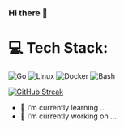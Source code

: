 ### Hi there 👋

# 💻 Tech Stack:
![Go](https://img.shields.io/badge/go-%2300ADD8.svg?style=for-the-badge&logo=go&logoColor=white)
![Linux](https://img.shields.io/badge/Linux-FCC624?style=for-the-badge&logo=linux&logoColor=black)
![Docker](https://img.shields.io/badge/Docker-2CA5E0?style=for-the-badge&logo=docker&logoColor=white)
![Bash](https://img.shields.io/badge/Data_Structures_And_Algorithms-006464?style=for-the-badge&logoColor=white)

[![GitHub Streak](https://streak-stats.demolab.com?user=alxxdev)](https://git.io/streak-stats)

- 🌱 I’m currently learning ...
- 🔭 I’m currently working on ...

<!--

# 💫 About Me:

## 🌐 Socials:

**alxxdev/alxxdev** is a ✨ _special_ ✨ repository because its `README.md` (this file) appears on your GitHub profile.

Here are some ideas to get you started:

- 🌱 I’m currently learning ...
- 🔭 I’m currently working on ...
- 🌱 I’m currently learning ...
- 👯 I’m looking to collaborate on ...
- 🤔 I’m looking for help with ...
- 💬 Ask me about ...
- 📫 How to reach me: ...
- 😄 Pronouns: ...
- ⚡ Fun fact: ...
--> 


